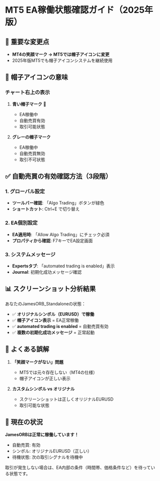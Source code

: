 # MT5 EA稼働状態確認ガイド（2025年版）

## 🎯 重要な変更点
- **MT4の笑顔マーク → MT5では帽子アイコンに変更**
- 2025年版MT5でも帽子アイコンシステムを継続使用

## 🎩 帽子アイコンの意味

### チャート右上の表示
1. **青い帽子マーク** 🎩
   - EA稼働中
   - 自動売買有効
   - 取引可能状態

2. **グレーの帽子マーク**
   - EA稼働中
   - 自動売買無効
   - 取引不可状態

## ✅ 自動売買の有効確認方法（3段階）

### 1. グローバル設定
- **ツールバー確認**: 「Algo Trading」ボタンが緑色
- **ショートカット**: Ctrl+E で切り替え

### 2. EA個別設定
- **EA適用時**: 「Allow Algo Trading」にチェック必須
- **プロパティから確認**: F7キーでEA設定画面

### 3. システムメッセージ
- **Expertsタブ**: 「automated trading is enabled」表示
- **Journal**: 初期化成功メッセージ確認

## 📊 スクリーンショット分析結果

あなたのJamesORB_Standaloneの状態：
- ✅ **オリジナルシンボル（EURUSD）で稼働**
- ✅ **帽子アイコン表示** = EA正常稼働
- ✅ **automated trading is enabled** = 自動売買有効
- ✅ **複数の初期化成功メッセージ** = 正常起動

## 🚨 よくある誤解

1. **「笑顔マークがない」問題**
   - MT5では元々存在しない（MT4の仕様）
   - 帽子アイコンが正しい表示

2. **カスタムシンボル vs オリジナル**
   - スクリーンショットは正しくオリジナルEURUSD
   - 取引可能な状態

## 🎯 現在の状況

**JamesORBは正常に稼働しています！**
- 自動売買: 有効
- シンボル: オリジナルEURUSD（正しい）
- 待機状態: 次の取引シグナルを待機中

取引が発生しない場合は、EA内部の条件（時間帯、価格条件など）を待っている状態です。
